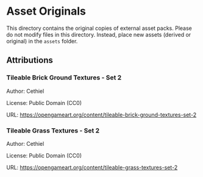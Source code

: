 # Asset Originals

This directory contains the original copies of external asset packs. Please do not modify files in this directory.
Instead, place new assets (derived or original) in the `assets` folder.

## Attributions

### Tileable Brick Ground Textures - Set 2

Author: Cethiel

License: Public Domain (CC0)

URL: https://opengameart.org/content/tileable-brick-ground-textures-set-2

### Tileable Grass Textures - Set 2

Author: Cethiel

License: Public Domain (CC0)

URL: https://opengameart.org/content/tileable-grass-textures-set-2